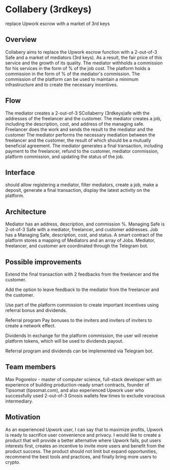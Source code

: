 # Collabery (3rdkeys)

replace Upwork escrow with a market of 3rd keys

## Overview

Collabery aims to replace the Upwork escrow function with a 2-out-of-3 Safe and a market of mediators (3rd keys). As a result,  the fair price of this service and the growth of its quality.
The mediator withholds a commission for his services in the form of % of the job cost.
The platform holds a commission in the form of % of the mediator's commission.
The commission of the platform can be used to maintain a minimum infrastructure and to create the necessary incentives.

## Flow

The mediator creates a 2-out-of-3 SCollaberry (3rdkeys)afe with the addresses of the freelancer and the customer.
The mediator creates a job, including the description, cost, and address of the managing safe.
Freelancer does the work and sends the result to the mediator and the customer
The mediator performs the necessary mediation between the freelancer and the customer, the result of which should be a mutually beneficial agreement.
The mediator generates a final transaction, including payment to the freelancer, refund to the customer, mediator commission, platform commission, and updating the status of the job.

## Interface

should allow registering a mediator,
filter mediators,
create a job, 
make a deposit, 
generate a final transaction,
display the latest activity on the platform.

## Architecture

Mediator has an address, description, and commission %.
Managing Safe is 2-ot-of-3 Safe with a mediator, freelancer, and customer addresses.
Job has a Managing Safe, description, cost, and status.
A smart contract of the platform stores a mapping of Mediators and an array of Jobs.
Mediator, freelancer, and customer are coordinated through the Telegram bot.


## Possible improvements

Extend the final transaction with 2 feedbacks from the freelancer and the customer.

Add the option to leave feedback to the mediator from the freelancer and the customer.

Use part of the platform commission to create important incentives using referral bonus and dividends.

Referral program
Pay bonuses to the inviters and inviters of inviters to create a network effect.

Dividends
In exchange for the platform commission, the user will receive platform tokens, which will be used to dividends payout.

Referral program and dividends can be implemented via Telegram bot.

## Team members

Max Pogorelov - master of computer science, full-stack developer with an experience of building production-ready smart contracts, founder of Tipsomat (tipsomat.com), and also experienced Upwork user who successfully used 2-out-of-3 Gnosis wallets few times to exclude voracious intermediary.

## Motivation

As an experienced Upwork user, I can say that to maximize profits, Upwork is ready to sacrifice user convenience and privacy. I would like to create a product that will provide a better alternative where Upwork fails, put users interests first, creates an incentive to invite more users and benefit from the product success. The product should not limit but expand opportunities, recommend the best tools and practices, and finally bring more users to crypto.
